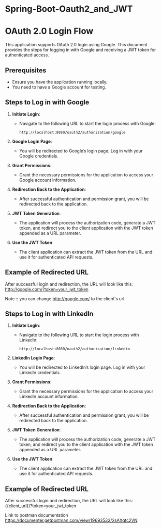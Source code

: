 # Spring-Boot-Oauth2_and_JWT
# OAuth 2.0 Login Flow

This application supports OAuth 2.0 login using Google. This document provides the steps for logging in with Google and receiving a JWT token for authenticated access.

## Prerequisites

- Ensure you have the application running locally.
- You need to have a Google account for testing.

## Steps to Log in with Google

1. **Initiate Login**:
    - Navigate to the following URL to start the login process with Google:
      ```
      http://localhost:8080/oauth2/authorization/google
      ```

2. **Google Login Page**:
    - You will be redirected to Google’s login page. Log in with your Google credentials.

3. **Grant Permissions**:
    - Grant the necessary permissions for the application to access your Google account information.

4. **Redirection Back to the Application**:
    - After successful authentication and permission grant, you will be redirected back to the application.

5. **JWT Token Generation**:
    - The application will process the authorization code, generate a JWT token, and redirect you to the client application with the JWT token appended as a URL parameter.

6. **Use the JWT Token**:
    - The client application can extract the JWT token from the URL and use it for authenticated API requests.

## Example of Redirected URL

After successful login and redirection, the URL will look like this:
http://google.com/?token=your_jwt_token

 Note :: you can change http://google.com/ to the client's url

## Steps to Log in with LinkedIn

1. **Initiate Login**:
   - Navigate to the following URL to start the login process with LinkedIn:
     ```
     http://localhost:8080/oauth2/authorization/linkedin
     ```

2. **LinkedIn Login Page**:
   - You will be redirected to LinkedIn’s login page. Log in with your LinkedIn credentials.

3. **Grant Permissions**:
   - Grant the necessary permissions for the application to access your LinkedIn account information.

4. **Redirection Back to the Application**:
   - After successful authentication and permission grant, you will be redirected back to the application.

5. **JWT Token Generation**:
   - The application will process the authorization code, generate a JWT token, and redirect you to the client application with the JWT token appended as a URL parameter.

6. **Use the JWT Token**:
   - The client application can extract the JWT token from the URL and use it for authenticated API requests.

## Example of Redirected URL

After successful login and redirection, the URL will look like this:
{{client_url}}?token=your_jwt_token

Link to postman documentation https://documenter.getpostman.com/view/19693532/2sAXqtc2VN